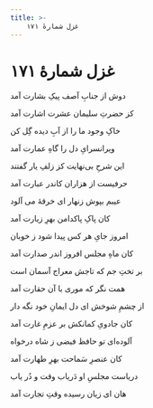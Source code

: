 ```yaml
---
title: >-
    غزل شمارهٔ ۱۷۱
---
```

# غزل شمارهٔ ۱۷۱

<div class="b" id="bn1"><div class="m1"><p>دوش از جنابِ آصف پیکِ بشارت آمد</p></div>
<div class="m2"><p>کز حضرتِ سلیمان عشرت اشارت آمد</p></div></div>
<div class="b" id="bn2"><div class="m1"><p>خاکِ وجود ما را از آبِ دیده گِل کن</p></div>
<div class="m2"><p>ویرانسرایِ دل را گاهِ عمارت آمد</p></div></div>
<div class="b" id="bn3"><div class="m1"><p>این شرحِ بی‌نهایت کز زلفِ یار گفتند</p></div>
<div class="m2"><p>حرفیست از هزاران کاندر عبارت آمد</p></div></div>
<div class="b" id="bn4"><div class="m1"><p>عیبم بپوش زنهار ای خرقهٔ می آلود</p></div>
<div class="m2"><p>کان پاکِ پاکدامن بهرِ زیارت آمد</p></div></div>
<div class="b" id="bn5"><div class="m1"><p>امروز جایِ هر کس پیدا شود ز خوبان</p></div>
<div class="m2"><p>کان ماهِ مجلس افروز اندر صدارت آمد</p></div></div>
<div class="b" id="bn6"><div class="m1"><p>بر تختِ جم که تاجش معراج آسمان است</p></div>
<div class="m2"><p>همت نگر که موری با آن حقارت آمد</p></div></div>
<div class="b" id="bn7"><div class="m1"><p>از چشمِ شوخش ای دل ایمانِ خود نگه دار</p></div>
<div class="m2"><p>کان جادویِ کمانکش بر عزمِ غارت آمد</p></div></div>
<div class="b" id="bn8"><div class="m1"><p>آلوده‌ای تو حافظ فیضی ز شاه درخواه</p></div>
<div class="m2"><p>کان عنصرِ سَماحت بهرِ طهارت آمد</p></div></div>
<div class="b" id="bn9"><div class="m1"><p>دریاست مجلسِ او دَریاب وقت و دُر یاب</p></div>
<div class="m2"><p>هان ای زیان رسیده وقتِ تجارت آمد</p></div></div>
